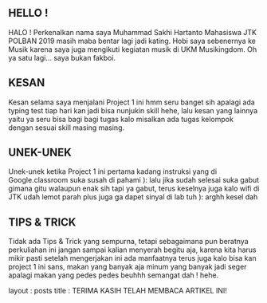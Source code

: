 ## HELLO !
HALO ! Perkenalkan nama saya Muhammad Sakhi Hartanto Mahasiswa JTK POLBAN 2019
masih maba bentar lagi jadi kating. Hobi saya sebenernya ke Musik karena saya 
juga mengikuti kegiatan musik di UKM Musikingdom. Oh ya satu lagi...
saya bukan fakboi.

## KESAN
  Kesan selama saya menjalani Project 1 ini hmm seru banget sih apalagi ada typing test tiap hari
  kan jadi bisa nunjukin skill hehe, lalu kesan yang lainnya yaitu ya seru bisa bagi bagi tugas
  kalo misalkan ada tugas kelompok dengan sesuai skill masing masing.
## UNEK-UNEK
  Unek-unek ketika Project 1 ini pertama kadang instruksi yang di Google.classroom suka susah di pahami ):
  lalu jika sudah selesai suka gabut gimana gitu walaupun enak sih tapi ya gabut, terus keselnya juga kalo
  wifi di JTK udah lemot parah plus juga ga dapet sinyal di lab tuh ): arghh kesel dah

## TIPS & TRICK
  Tidak ada Tips & Trick yang sempurna, tetapi sebagaimana pun beratnya perkuliahan ini jangan sampai
  kalian menyerah begitu aja, karena kita harus mikir pasti setelah mengerjakan ini ada manfaatnya
  terus juga kalo bisa kan project 1 ini sans, makan yang banyak aja minum yang banyak jadi seger
  apalagi makan yang pedes pedes beuhhh semangat dah ! hehe.

layout : posts
title : TERIMA KASIH TELAH MEMBACA ARTIKEL INI!